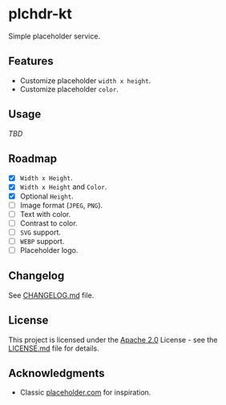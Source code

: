 # plchdr-kt

Simple placeholder service.

## Features

- Customize placeholder `width x height`.
- Customize placeholder `color`.

## Usage

_TBD_

## Roadmap

- [x] `Width x Height`.
- [x] `Width x Height` and `Color`.
- [x] Optional `Height`.
- [ ] Image format (`JPEG`, `PNG`).
- [ ] Text with color.
- [ ] Contrast to color.
- [ ] `SVG` support.
- [ ] `WEBP` support.
- [ ] Placeholder logo.

## Changelog

See [CHANGELOG.md](CHANGELOG.md) file.

## License

This project is licensed under the [Apache 2.0](https://choosealicense.com/licenses/apache-2.0/) License - see the [LICENSE.md](LICENSE.md) file for details.

## Acknowledgments

- Classic [placeholder.com](https://placeholder.com/) for inspiration.
